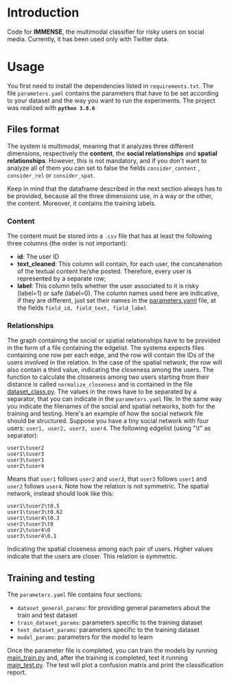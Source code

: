 # Introduction
Code for **IMMENSE**, the multimodal classifier for risky users on social media. Currently, it has been used only with 
Twitter data. <br>

# Usage
You first need to install the dependencies listed in ```requirements.txt```. The file ```parameters.yaml``` contains the
parameters that have to be set according to your dataset and the way you want to run the experiments.
The project was realized with **```python 3.8.6```**

## Files format
The system is multimodal, meaning that it analyzes three different dimensions, respectively the **content**, the **social
relationships** and **spatial relationships**. However, this is not mandatory, and if you don't want to analyze all of 
them you can set to false the fields ```consider_content``` , ```consider_rel``` or ```consider_spat```.

Keep in mind that the dataframe described in the next section always has to be provided, because all the three dimensions
use, in a way or the other, the content. Moreover, it contains the training labels.
### Content
The content must be stored into a ```.csv``` file that has at least the following three columns (the order is not important):
* **id**: The user ID
* **text_cleaned**: This column will contain, for each user, the concatenation of the textual content he/she posted. Therefore, every user is represented by a separate row; 
* **label**: This column tells whether the user associated to it is risky (label=1) or safe (label=0).
The column names used here are indicative, if they are different, just set their names in the [parameters.yaml](parameters.yaml) file, at the fields ```field_id, field_text, field_label```

### Relationships
The graph containing the social or spatial relationships have to be provided in the form of a file containing the edgelist.
The systems expects files containing one row per each edge, and the row will contain the IDs of the users involved in the relation.
In the case of the spatial network, the row will also contain a third value, indicating the closeness among the users. The function
to calculate the closeness among two users starting from their distance is called ```normalize_closeness``` and is
contained in the file  [dataset_class.py](dataset_scripts/dataset_class.py). The values in the rows have to be separated by a separator, 
that you can indicate in the ```parameters.yaml``` file. In the same way you indicate the filenames of the social and spatial networks, 
both for the training and testing. Here's an example of how the social network file should be structured. Suppose you have a tiny social network
with four users: ```user1, user2, user3, user4```. The following edgelist (using "\t" as separator):
```
user1\tuser2
user1\tuser3
user3\tuser1
user2\tuser4
```
Means that ```user1``` follows ```user2``` and ```user3```, that ```user3``` follows ```user1``` and ```user2```
follows ```user4```. Note how the relation is not symmetric. The spatial network, instead should look like this:
```
user1\tuser2\t0.5
user1\tuser3\t0.62
user1\tuser4\t0.3
user2\tuser3\t0
user2\tuser4\0
user3\tuser4\0.1
```
Indicating the spatial closeness among each pair of users. Higher values indicate that the users are closer. This relation is 
symmetric.

## Training and testing
The ```parameters.yaml``` file contains four sections:

* ```dataset_general_params```: for providing general parameters about the train and test dataset
* ```train_dataset_params```: parameters specific to the training dataset
* ```test_dataset_params```: parameters specific to the training dataset
* ```model_params```: parameters for the model to learn

Once the parameter file is completed, you can train the models by running [main_train.py](main_train.py)
and, after the training is completed, test it running [main_test.py](main_test.py). The test will plot a confusion matrix and
print the classification report.


